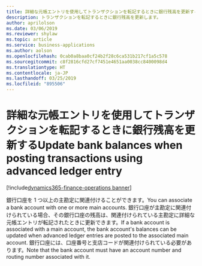 ```yaml
---
title: 詳細な元帳エントリを使用してトランザクションを転記するときに銀行残高を更新する
description: トランザクションを転記するときに銀行残高を更新します。
author: aprilolson
ms.date: 03/06/2019
ms.reviewer: shylaw
ms.topic: article
ms.service: business-applications
ms.author: aolson
ms.openlocfilehash: 0cab0a8baa0cf24b2f28c6ca531b217cf1a5c578
ms.sourcegitcommit: c8f2816cfd27cf7451e4651aa0038cc8400098d4
ms.translationtype: HT
ms.contentlocale: ja-JP
ms.lasthandoff: 03/25/2019
ms.locfileid: "895506"
---
```

# <a name="update-bank-balances-when-posting-transactions-using-advanced-ledger-entry"></a><span data-ttu-id="6b76a-103">詳細な元帳エントリを使用してトランザクションを転記するときに銀行残高を更新する</span><span class="sxs-lookup"><span data-stu-id="6b76a-103">Update bank balances when posting transactions using advanced ledger entry</span></span> 
[!include[dynamics365-finance-operations banner](../includes/dynamics365-finance-operations.md)]


<span data-ttu-id="6b76a-104">銀行口座を 1 つ以上の主勘定に関連付けることができます。</span><span class="sxs-lookup"><span data-stu-id="6b76a-104">You can associate a bank account with one or more main accounts.</span></span> <span data-ttu-id="6b76a-105">銀行口座が主勘定に関連付けられている場合、その銀行口座の残高は、関連付けられている主勘定に詳細な元帳エントリが転記されたときに更新できます。</span><span class="sxs-lookup"><span data-stu-id="6b76a-105">If a bank account is associated with a main account, the bank account's balances can be updated when advanced ledger entries are posted to the associated main account.</span></span> <span data-ttu-id="6b76a-106">銀行口座には、口座番号と支店コードが関連付けられている必要があります。</span><span class="sxs-lookup"><span data-stu-id="6b76a-106">Note that the bank account must have an account number and routing number associated with it.</span></span>
